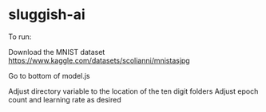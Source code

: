 # sluggish-ai
To run:

Download the MNIST dataset https://www.kaggle.com/datasets/scolianni/mnistasjpg

Go to bottom of model.js

Adjust directory variable to the location of the ten digit folders
Adjust epoch count and learning rate as desired
